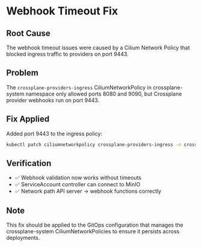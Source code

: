 # Webhook Timeout Fix

## Root Cause
The webhook timeout issues were caused by a Cilium Network Policy that blocked ingress traffic to providers on port 9443.

## Problem
The `crossplane-providers-ingress` CiliumNetworkPolicy in crossplane-system namespace only allowed ports 8080 and 9090, but Crossplane provider webhooks run on port 9443.

## Fix Applied
Added port 9443 to the ingress policy:

```bash
kubectl patch ciliumnetworkpolicy crossplane-providers-ingress -n crossplane-system --type='json' -p='[{"op": "add", "path": "/spec/ingress/0/toPorts/0/ports/-", "value": {"port": "9443", "protocol": "TCP"}}]'
```

## Verification
- ✅ Webhook validation now works without timeouts
- ✅ ServiceAccount controller can connect to MinIO
- ✅ Network path API server → webhook functions correctly

## Note
This fix should be applied to the GitOps configuration that manages the crossplane-system CiliumNetworkPolicies to ensure it persists across deployments.
